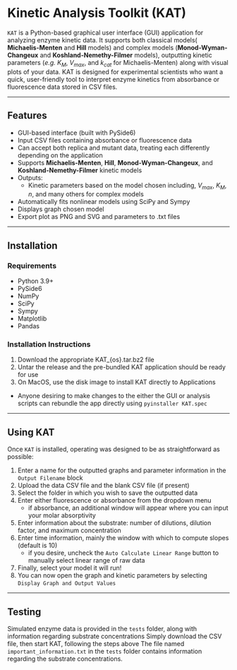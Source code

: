 # Kinetic Analysis Toolkit (KAT)

`KAT` is a Python-based graphical user interface (GUI) application for analyzing enzyme kinetic data. It supports both classical models( **Michaelis-Menten** and **Hill** 
models) and complex models (**Monod-Wyman-Changeux** and **Koshland-Nemethy-Filmer** models), outputting kinetic parameters (*e.g.* *K<sub>M</sub>*, *V<sub>max</sub>*, and *k<sub>cat</sub>* for Michaelis-Menten) along 
with visual plots of your data. KAT is designed for experimental scientists who want a quick, user-friendly tool to interpret enzyme kinetics from absorbance or fluorescence 
data stored in CSV files.

---

## Features

- GUI-based interface (built with PySide6)
- Input CSV files containing absorbance or fluorescence data
- Can accept both replica and mutant data, treating each differently depending on the application
- Supports **Michaelis-Menten**, **Hill**, **Monod-Wyman-Changeux**, and **Koshland-Nemethy-Filmer** kinetic models
- Outputs:
  - Kinetic parameters based on the model chosen including, *V<sub>max</sub>*, *K<sub>M</sub>*, *n*, and many others for complex models
- Automatically fits nonlinear models using SciPy and Sympy
- Displays graph chosen model
- Export plot as PNG and SVG and parameters to .txt files

---

## Installation

### Requirements

- Python 3.9+
- PySide6
- NumPy
- SciPy
- Sympy
- Matplotlib
- Pandas

### Installation Instructions

1. Download the appropriate KAT_{os}.tar.bz2 file
2. Untar the release and the pre-bundled KAT application should be ready for use
3. On MacOS, use the disk image to install KAT directly to Applications

- Anyone desiring to make changes to the either the GUI or analysis scripts can rebundle the app directly using `pyinstaller KAT.spec`

___

## Using KAT

Once `KAT` is installed, operating was designed to be as straightforward as possible:

1. Enter a name for the outputted graphs and parameter information in the `Output Filename` block
2. Upload the data CSV file and the blank CSV file (if present)
3. Select the folder in which you wish to save the outputted data
4. Enter either fluorescence or absorbance from the dropdown menu
   - if absorbance, an additional window will appear where you can input your molar absorptivity 
5. Enter information about the substrate: number of dilutions, dilution factor, and maximum concentration
6. Enter time information, mainly the window with which to compute slopes (default is 10)
   - if you desire, uncheck the `Auto Calculate Linear Range` button to manually select linear range of raw data
7. Finally, select your model it will run!
8. You can now open the graph and kinetic parameters by selecting `Display Graph and Output Values`
___
## Testing

Simulated enzyme data is provided in the `tests` folder, along with information regarding substrate concentrations
Simply download the CSV file, then start KAT, following the steps above
The file named `important_information.txt` in the `tests` folder contains information regarding the substrate concentrations.

